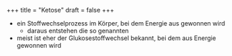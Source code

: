 +++
title = "Ketose"
draft = false
+++

-   ein Stoffwechselprozess im Körper, bei dem Energie aus gewonnen wird
    -   daraus entstehen die so genannten
-   meist ist eher der Glukosestoffwechsel bekannt, bei dem aus Energie gewonnen wird
